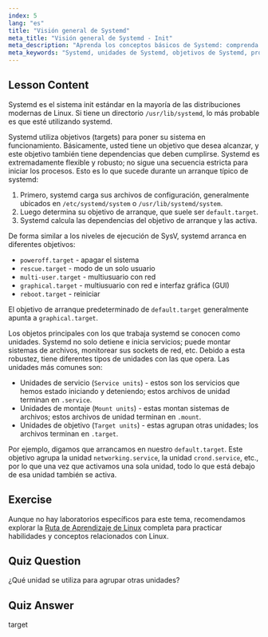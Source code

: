 ```yaml
---
index: 5
lang: "es"
title: "Visión general de Systemd"
meta_title: "Visión general de Systemd - Init"
meta_description: "Aprenda los conceptos básicos de Systemd: comprenda las unidades, los objetivos (targets) y el proceso de arranque. Descubra cómo Systemd gestiona los servicios y los estados del sistema en Linux. ¡Comience su viaje!"
meta_keywords: "Systemd, unidades de Systemd, objetivos de Systemd, proceso de arranque de Linux, servicios de Linux, principiante, tutorial, guía"
---
```


## Lesson Content

Systemd es el sistema init estándar en la mayoría de las distribuciones modernas de Linux. Si tiene un directorio `/usr/lib/systemd`, lo más probable es que esté utilizando systemd.

Systemd utiliza objetivos (targets) para poner su sistema en funcionamiento. Básicamente, usted tiene un objetivo que desea alcanzar, y este objetivo también tiene dependencias que deben cumplirse. Systemd es extremadamente flexible y robusto; no sigue una secuencia estricta para iniciar los procesos. Esto es lo que sucede durante un arranque típico de systemd:

1. Primero, systemd carga sus archivos de configuración, generalmente ubicados en `/etc/systemd/system` o `/usr/lib/systemd/system`.
2. Luego determina su objetivo de arranque, que suele ser `default.target`.
3. Systemd calcula las dependencias del objetivo de arranque y las activa.

De forma similar a los niveles de ejecución de SysV, systemd arranca en diferentes objetivos:

- `poweroff.target` - apagar el sistema
- `rescue.target` - modo de un solo usuario
- `multi-user.target` - multiusuario con red
- `graphical.target` - multiusuario con red e interfaz gráfica (GUI)
- `reboot.target` - reiniciar

El objetivo de arranque predeterminado de `default.target` generalmente apunta a `graphical.target`.

Los objetos principales con los que trabaja systemd se conocen como unidades. Systemd no solo detiene e inicia servicios; puede montar sistemas de archivos, monitorear sus sockets de red, etc. Debido a esta robustez, tiene diferentes tipos de unidades con las que opera. Las unidades más comunes son:

- Unidades de servicio (`Service units`) - estos son los servicios que hemos estado iniciando y deteniendo; estos archivos de unidad terminan en `.service`.
- Unidades de montaje (`Mount units`) - estas montan sistemas de archivos; estos archivos de unidad terminan en `.mount`.
- Unidades de objetivo (`Target units`) - estas agrupan otras unidades; los archivos terminan en `.target`.

Por ejemplo, digamos que arrancamos en nuestro `default.target`. Este objetivo agrupa la unidad `networking.service`, la unidad `crond.service`, etc., por lo que una vez que activamos una sola unidad, todo lo que está debajo de esa unidad también se activa.

## Exercise

Aunque no hay laboratorios específicos para este tema, recomendamos explorar la [Ruta de Aprendizaje de Linux](https://labex.io/es/learn/linux) completa para practicar habilidades y conceptos relacionados con Linux.

## Quiz Question

¿Qué unidad se utiliza para agrupar otras unidades?

## Quiz Answer

target
